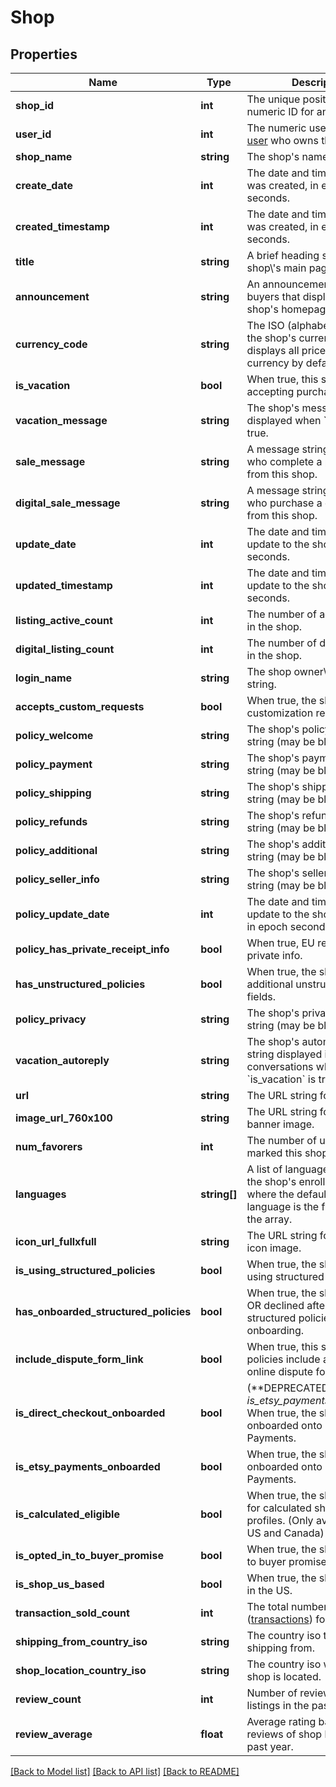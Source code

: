 # Shop

## Properties
Name | Type | Description | Notes
------------ | ------------- | ------------- | -------------
**shop_id** | **int** | The unique positive non-zero numeric ID for an Etsy Shop. | [optional] 
**user_id** | **int** | The numeric user ID of the [user](/documentation/reference#tag/User) who owns this shop. | [optional] 
**shop_name** | **string** | The shop&#x27;s name string. | [optional] 
**create_date** | **int** | The date and time this shop was created, in epoch seconds. | [optional] 
**created_timestamp** | **int** | The date and time this shop was created, in epoch seconds. | [optional] 
**title** | **string** | A brief heading string for the shop\\&#x27;s main page. | [optional] 
**announcement** | **string** | An announcement string to buyers that displays on the shop&#x27;s homepage. | [optional] 
**currency_code** | **string** | The ISO (alphabetic) code for the shop&#x27;s currency. The shop displays all prices in this currency by default. | [optional] 
**is_vacation** | **bool** | When true, this shop is not accepting purchases. | [optional] 
**vacation_message** | **string** | The shop&#x27;s message string displayed when &#x60;is_vacation&#x60; is true. | [optional] 
**sale_message** | **string** | A message string sent to users who complete a purchase from this shop. | [optional] 
**digital_sale_message** | **string** | A message string sent to users who purchase a digital item from this shop. | [optional] 
**update_date** | **int** | The date and time of the last update to the shop, in epoch seconds. | [optional] 
**updated_timestamp** | **int** | The date and time of the last update to the shop, in epoch seconds. | [optional] 
**listing_active_count** | **int** | The number of active listings in the shop. | [optional] 
**digital_listing_count** | **int** | The number of digital listings in the shop. | [optional] 
**login_name** | **string** | The shop owner\\&#x27;s login name string. | [optional] 
**accepts_custom_requests** | **bool** | When true, the shop accepts customization requests. | [optional] 
**policy_welcome** | **string** | The shop&#x27;s policy welcome string (may be blank). | [optional] 
**policy_payment** | **string** | The shop&#x27;s payment policy string (may be blank). | [optional] 
**policy_shipping** | **string** | The shop&#x27;s shipping policy string (may be blank). | [optional] 
**policy_refunds** | **string** | The shop&#x27;s refund policy string (may be blank). | [optional] 
**policy_additional** | **string** | The shop&#x27;s additional policies string (may be blank). | [optional] 
**policy_seller_info** | **string** | The shop&#x27;s seller information string (may be blank). | [optional] 
**policy_update_date** | **int** | The date and time of the last update to the shop&#x27;s policies, in epoch seconds. | [optional] 
**policy_has_private_receipt_info** | **bool** | When true, EU receipts display private info. | [optional] 
**has_unstructured_policies** | **bool** | When true, the shop displays additional unstructured policy fields. | [optional] 
**policy_privacy** | **string** | The shop&#x27;s privacy policy string (may be blank). | [optional] 
**vacation_autoreply** | **string** | The shop&#x27;s automatic reply string displayed in new conversations when &#x60;is_vacation&#x60; is true. | [optional] 
**url** | **string** | The URL string for this shop. | [optional] 
**image_url_760x100** | **string** | The URL string for this shop&#x27;s banner image. | [optional] 
**num_favorers** | **int** | The number of users who marked this shop a favorite. | [optional] 
**languages** | **string[]** | A list of language strings for the shop&#x27;s enrolled languages where the default shop language is the first element in the array. | [optional] 
**icon_url_fullxfull** | **string** | The URL string for this shop&#x27;s icon image. | [optional] 
**is_using_structured_policies** | **bool** | When true, the shop accepted using structured policies. | [optional] 
**has_onboarded_structured_policies** | **bool** | When true, the shop accepted OR declined after viewing structured policies onboarding. | [optional] 
**include_dispute_form_link** | **bool** | When true, this shop\\&#x27;s policies include a link to an EU online dispute form. | [optional] 
**is_direct_checkout_onboarded** | **bool** | (**DEPRECATED: Replaced by _is_etsy_payments_onboarded_.) When true, the shop has onboarded onto Etsy Payments. | [optional] 
**is_etsy_payments_onboarded** | **bool** | When true, the shop has onboarded onto Etsy Payments. | [optional] 
**is_calculated_eligible** | **bool** | When true, the shop is eligible for calculated shipping profiles. (Only available in the US and Canada) | [optional] 
**is_opted_in_to_buyer_promise** | **bool** | When true, the shop opted in to buyer promise. | [optional] 
**is_shop_us_based** | **bool** | When true, the shop is based in the US. | [optional] 
**transaction_sold_count** | **int** | The total number of sales ([transactions](/documentation/reference#tag/Shop-Receipt-Transactions)) for this shop. | [optional] 
**shipping_from_country_iso** | **string** | The country iso the shop is shipping from. | [optional] 
**shop_location_country_iso** | **string** | The country iso where the shop is located. | [optional] 
**review_count** | **int** | Number of reviews of shop listings in the past year. | [optional] 
**review_average** | **float** | Average rating based on reviews of shop listings in the past year. | [optional] 

[[Back to Model list]](../../README.md#documentation-for-models) [[Back to API list]](../../README.md#documentation-for-api-endpoints) [[Back to README]](../../README.md)

